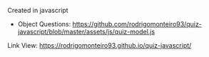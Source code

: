 Created in javascript
- Object Questions: https://github.com/rodrigomonteiro93/quiz-javascript/blob/master/assets/js/quiz-model.js

Link View:  https://rodrigomonteiro93.github.io/quiz-javascript/